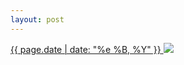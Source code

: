 ```yaml
---
layout: post
---
```


<p>
  <a href="/329">
    <time>{{ page.date | date: "%e %B, %Y" }}</time>
  </a>
  <a href="/329"><img src="{{ site.assets_url }}/329.jpg"/></a>
</p>
